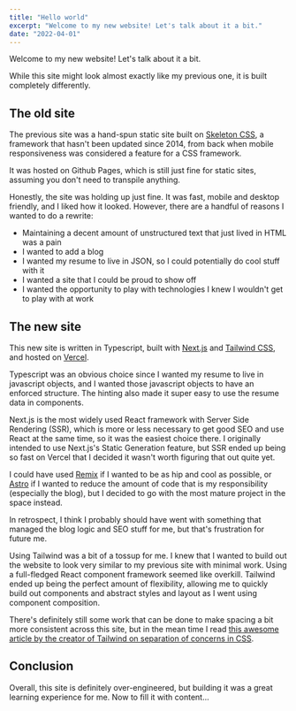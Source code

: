 ```yaml
---
title: "Hello world"
excerpt: "Welcome to my new website! Let's talk about it a bit."
date: "2022-04-01"
---
```


Welcome to my new website! Let's talk about it a bit.

While this site might look almost exactly like my previous one, it is built completely differently.

## The old site

The previous site was a hand-spun static site built on [Skeleton CSS](https://github.com/dhg/Skeleton), a framework that hasn't been updated since 2014, from back when mobile responsiveness was considered a feature for a CSS framework.

It was hosted on Github Pages, which is still just fine for static sites, assuming you don't need to transpile anything.

Honestly, the site was holding up just fine. It was fast, mobile and desktop friendly, and I liked how it looked. However, there are a handful of reasons I wanted to do a rewrite:

- Maintaining a decent amount of unstructured text that just lived in HTML was a pain
- I wanted to add a blog
- I wanted my resume to live in JSON, so I could potentially do cool stuff with it
- I wanted a site that I could be proud to show off
- I wanted the opportunity to play with technologies I knew I wouldn't get to play with at work

## The new site

This new site is written in Typescript, built with [Next.js](https://nextjs.org/) and [Tailwind CSS](https://tailwindcss.com/), and hosted on [Vercel](https://vercel.com/).

Typescript was an obvious choice since I wanted my resume to live in javascript objects, and I wanted those javascript objects to have an enforced structure. The hinting also made it super easy to use the resume data in components.

Next.js is the most widely used React framework with Server Side Rendering (SSR), which is more or less necessary to get good SEO and use React at the same time, so it was the easiest choice there. I originally intended to use Next.js's Static Generation feature, but SSR ended up being so fast on Vercel that I decided it wasn't worth figuring that out quite yet.

I could have used [Remix](https://remix.run/) if I wanted to be as hip and cool as possible, or [Astro](https://astro.build/) if I wanted to reduce the amount of code that is my responsibility (especially the blog), but I decided to go with the most mature project in the space instead.

In retrospect, I think I probably should have went with something that managed the blog logic and SEO stuff for me, but that's frustration for future me.

Using Tailwind was a bit of a tossup for me. I knew that I wanted to build out the website to look very similar to my previous site with minimal work. Using a full-fledged React component framework seemed like overkill. Tailwind ended up being the perfect amount of flexibility, allowing me to quickly build out components and abstract styles and layout as I went using component composition.

There's definitely still some work that can be done to make spacing a bit more consistent across this site, but in the mean time I read [this awesome article by the creator of Tailwind on separation of concerns in CSS](https://adamwathan.me/css-utility-classes-and-separation-of-concerns/).

## Conclusion

Overall, this site is definitely over-engineered, but building it was a great learning experience for me. Now to fill it with content...
